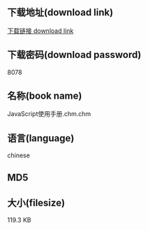 ## 下载地址(download link)
[下载链接 download link](https://tutu365.netlify.app/?s=JavaScript%E4%BD%BF%E7%94%A8%E6%89%8B%E5%86%8C.chm)

## 下载密码(download password)
8078

## 名称(book name)
JavaScript使用手册.chm.chm

## 语言(language)
chinese

## MD5


## 大小(filesize)
119.3 KB
